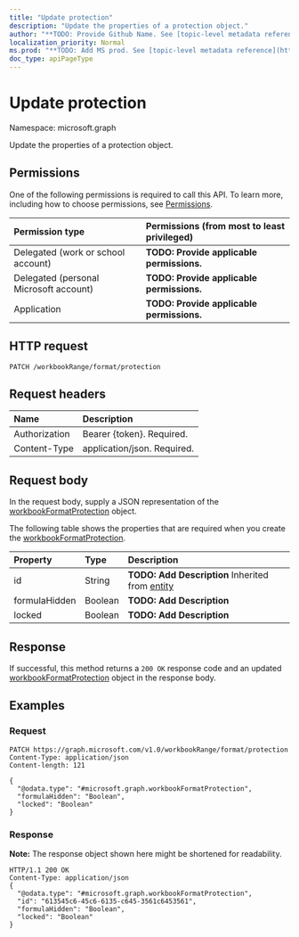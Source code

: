 ```yaml
---
title: "Update protection"
description: "Update the properties of a protection object."
author: "**TODO: Provide Github Name. See [topic-level metadata reference](https://msgo.azurewebsites.net/add/document/guidelines/metadata.html#topic-level-metadata)**"
localization_priority: Normal
ms.prod: "**TODO: Add MS prod. See [topic-level metadata reference](https://msgo.azurewebsites.net/add/document/guidelines/metadata.html#topic-level-metadata)**"
doc_type: apiPageType
---
```


# Update protection

Namespace: microsoft.graph

Update the properties of a protection object.

## Permissions
One of the following permissions is required to call this API. To learn more, including how to choose permissions, see [Permissions](/concepts/permissions-reference.md).

|Permission type|Permissions (from most to least privileged)|
|:---|:---|
|Delegated (work or school account)|**TODO: Provide applicable permissions.**|
|Delegated (personal Microsoft account)|**TODO: Provide applicable permissions.**|
|Application|**TODO: Provide applicable permissions.**|

## HTTP request

<!-- {
  "blockType": "ignored"
}
-->
``` http
PATCH /workbookRange/format/protection
```

## Request headers
|Name|Description|
|:---|:---|
|Authorization|Bearer {token}. Required.|
|Content-Type|application/json. Required.|

## Request body
In the request body, supply a JSON representation of the [workbookFormatProtection](../resources/workbookformatprotection.md) object.

The following table shows the properties that are required when you create the [workbookFormatProtection](../resources/workbookformatprotection.md).

|Property|Type|Description|
|:---|:---|:---|
|id|String|**TODO: Add Description** Inherited from [entity](../resources/entity.md)|
|formulaHidden|Boolean|**TODO: Add Description**|
|locked|Boolean|**TODO: Add Description**|



## Response

If successful, this method returns a `200 OK` response code and an updated [workbookFormatProtection](../resources/workbookformatprotection.md) object in the response body.

## Examples

### Request
<!-- {
  "blockType": "request",
  "name": "update_protection"
}
-->
``` http
PATCH https://graph.microsoft.com/v1.0/workbookRange/format/protection
Content-Type: application/json
Content-length: 121

{
  "@odata.type": "#microsoft.graph.workbookFormatProtection",
  "formulaHidden": "Boolean",
  "locked": "Boolean"
}
```


### Response
**Note:** The response object shown here might be shortened for readability.
<!-- {
  "blockType": "response",
  "truncated": true
}
-->
``` http
HTTP/1.1 200 OK
Content-Type: application/json
{
  "@odata.type": "#microsoft.graph.workbookFormatProtection",
  "id": "613545c6-45c6-6135-c645-3561c6453561",
  "formulaHidden": "Boolean",
  "locked": "Boolean"
}
```


